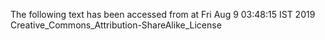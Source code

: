 The following text has been accessed from at Fri Aug 9 03:48:15 IST 2019
Creative_Commons_Attribution-ShareAlike_License

